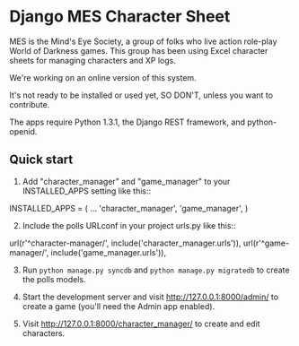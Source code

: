 Django MES Character Sheet
===

MES is the Mind's Eye Society, a group of folks who live action role-play World of Darkness games. This group has been using Excel character sheets for managing characters and XP logs.

We're working on an online version of this system.

It's not ready to be installed or used yet, SO DON'T, unless you want to contribute.

The apps require Python 1.3.1, the Django REST framework, and python-openid.

Quick start
-----------

1. Add "character_manager" and "game_manager" to your INSTALLED_APPS setting like this::

  INSTALLED_APPS = (
  	...
  	'character_manager',
  	'game_manager',
  )

2. Include the polls URLconf in your project urls.py like this::

  url(r'^character\-manager/', include('character_manager.urls')),
  url(r'^game\-manager/', include('game_manager.urls')),

3. Run `python manage.py syncdb` and `python manage.py migratedb` to create the polls models.

4. Start the development server and visit http://127.0.0.1:8000/admin/
   to create a game (you'll need the Admin app enabled).

5. Visit http://127.0.0.1:8000/character_manager/ to create and edit characters.
